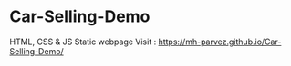 # Car-Selling-Demo
HTML, CSS &amp; JS Static webpage
Visit : https://mh-parvez.github.io/Car-Selling-Demo/

